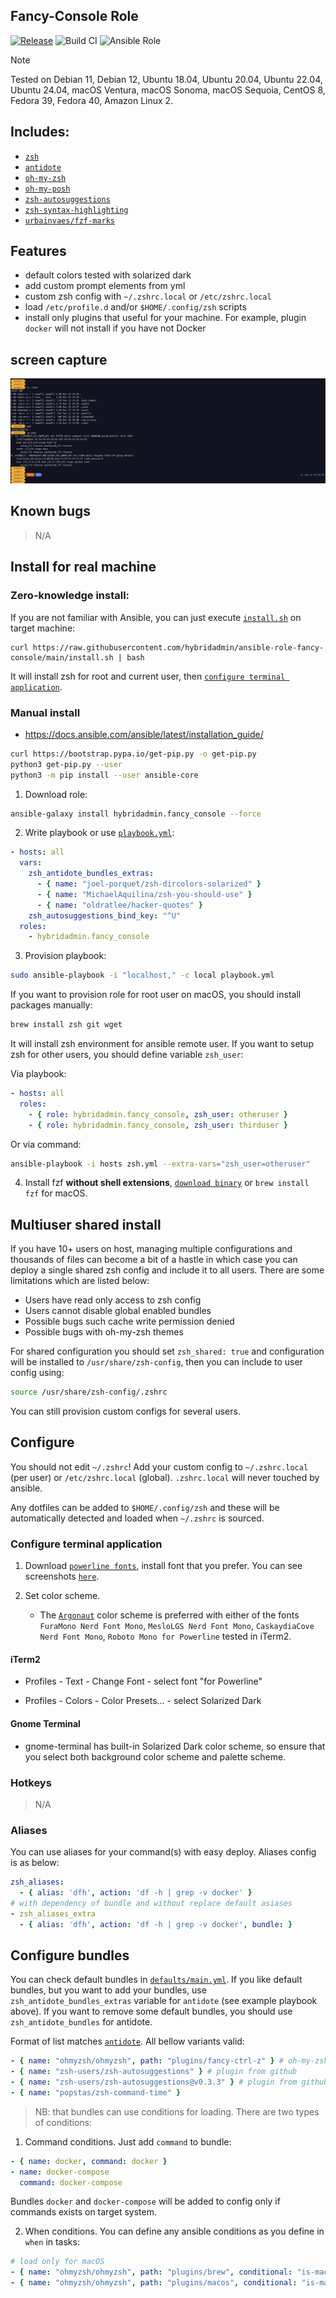 ## Fancy-Console Role

[![Release](https://github.com/hybridadmin/ansible-role-fancy-console/actions/workflows/release.yml/badge.svg)](https://github.com/hybridadmin/ansible-role-fancy-console/actions/workflows/release.yml)
![Build CI](https://img.shields.io/github/actions/workflow/status/hybridadmin/ansible-role-fancy-console/build.yml)
![Ansible Role](https://img.shields.io/ansible/role/d/hybridadmin/fancy_console)

> [!NOTE]
Tested on Debian 11, Debian 12, Ubuntu 18.04, Ubuntu 20.04, Ubuntu 22.04, Ubuntu 24.04, macOS Ventura,  macOS Sonoma, macOS Sequoia, CentOS 8, Fedora 39, Fedora 40, Amazon Linux 2.

## Includes:

- [`zsh`](https://zsh.sourceforge.io)
- [`antidote`](https://antidote.sh/)
- [`oh-my-zsh`](https://github.com/robbyrussell/oh-my-zsh)
- [`oh-my-posh`](https://ohmyposh.dev/)
- [`zsh-autosuggestions`](https://github.com/zsh-users/zsh-autosuggestions)
- [`zsh-syntax-highlighting`](https://github.com/zsh-users/zsh-syntax-highlighting)
- [`urbainvaes/fzf-marks`](https://github.com/urbainvaes/fzf-marks)

## Features

- default colors tested with solarized dark
- add custom prompt elements from yml
- custom zsh config with `~/.zshrc.local` or `/etc/zshrc.local`
- load `/etc/profile.d` and/or `$HOME/.config/zsh` scripts
- install only plugins that useful for your machine. For example, plugin `docker` will not install if you have not Docker

## screen capture

![screen capture](./console.png?raw=true)

## Known bugs

>N/A

## Install for real machine

### Zero-knowledge install:

If you are not familiar with Ansible, you can just execute [`install.sh`](install.sh) on target machine:

```
curl https://raw.githubusercontent.com/hybridadmin/ansible-role-fancy-console/main/install.sh | bash
```

It will install zsh for root and current user, then [`configure terminal application`](#configure-terminal-application).

### Manual install

- <https://docs.ansible.com/ansible/latest/installation_guide/>

```bash
curl https://bootstrap.pypa.io/get-pip.py -o get-pip.py
python3 get-pip.py --user
python3 -m pip install --user ansible-core
```

1. Download role:

```bash
ansible-galaxy install hybridadmin.fancy_console --force
```

2. Write playbook or use [`playbook.yml`](playbook.yml):

```yaml
- hosts: all
  vars:
    zsh_antidote_bundles_extras:
      - { name: "joel-porquet/zsh-dircolors-solarized" }
      - { name: "MichaelAquilina/zsh-you-should-use" }
      - { name: "oldratlee/hacker-quotes" }
    zsh_autosuggestions_bind_key: "^U"
  roles:
    - hybridadmin.fancy_console
```

3. Provision playbook:

```bash
sudo ansible-playbook -i "localhost," -c local playbook.yml
```

If you want to provision role for root user on macOS, you should install packages manually:

```bash
brew install zsh git wget
```

It will install zsh environment for ansible remote user. If you want to setup zsh for other users,
you should define variable `zsh_user`:

Via playbook:

```yaml
- hosts: all
  roles:
    - { role: hybridadmin.fancy_console, zsh_user: otheruser }
    - { role: hybridadmin.fancy_console, zsh_user: thirduser }
```

Or via command:

```bash
ansible-playbook -i hosts zsh.yml --extra-vars="zsh_user=otheruser"
```

4. Install fzf **without shell extensions**, [`download binary`](https://github.com/junegunn/fzf/releases) or `brew install fzf` for macOS.


## Multiuser shared install

If you have 10+ users on host, managing multiple configurations and thousands of files can become a bit of a hastle in which case
 you can deploy a single shared zsh config and include it to all users. There are some limitations which are listed below:

- Users have read only access to zsh config
- Users cannot disable global enabled bundles
- Possible bugs such cache write permission denied
- Possible bugs with oh-my-zsh themes

For shared configuration you should set `zsh_shared: true` and configuration will be installed to `/usr/share/zsh-config`, then you can include to user config using:

```bash
source /usr/share/zsh-config/.zshrc
```

You can still provision custom configs for several users.

## Configure

You should not edit `~/.zshrc`!
Add your custom config to `~/.zshrc.local` (per user) or `/etc/zshrc.local` (global).
`.zshrc.local` will never touched by ansible.

Any dotfiles can be added to `$HOME/.config/zsh` and these will be automatically detected and loaded when `~/.zshrc` is sourced.

### Configure terminal application

1. Download [`powerline fonts`](https://github.com/powerline/fonts), install font that you prefer.
   You can see screenshots [`here`](https://github.com/powerline/fonts/blob/master/samples/All.md).

2. Set color scheme.
   - The [`Argonaut`](https://github.com/pwaleczek/Argonaut-theme) color scheme is preferred with either of the fonts `FuraMono Nerd Font Mono`, `MesloLGS Nerd Font Mono`, `CaskaydiaCove Nerd Font Mono`, `Roboto Mono for Powerline`
tested in iTerm2.

#### iTerm2

- Profiles - Text - Change Font - select font "for Powerline"

- Profiles - Colors - Color Presets... - select Solarized Dark

#### Gnome Terminal

- gnome-terminal has built-in Solarized Dark color scheme, so ensure that you select both background color scheme and palette scheme.

### Hotkeys

> N/A

### Aliases

You can use aliases for your command(s) with easy deploy. Aliases config is as below:

```yaml
zsh_aliases:
  - { alias: 'dfh', action: 'df -h | grep -v docker' }
# with dependency of bundle and without replace default asiases
- zsh_aliases_extra
  - { alias: 'dfh', action: 'df -h | grep -v docker', bundle: }
```

## Configure bundles

You can check default bundles in [`defaults/main.yml`](defaults/main.yml#L33). If you like default bundles, but you want to add your bundles, use `zsh_antidote_bundles_extras` variable for `antidote` (see example playbook above).
If you want to remove some default bundles, you should use `zsh_antidote_bundles` for antidote.

Format of list matches [`antidote`](https://antidote.sh/usage). All bellow variants valid:

```yaml
- { name: "ohmyzsh/ohmyzsh", path: "plugins/fancy-ctrl-z" } # oh-my-zsh plugin
- { name: "zsh-users/zsh-autosuggestions" } # plugin from github
- { name: "zsh-users/zsh-autosuggestions@v0.3.3" } # plugin from github with fixed version
- { name: "popstas/zsh-command-time" }
```

>NB: that bundles can use conditions for loading. There are two types of conditions:

1. Command conditions. Just add `command` to bundle:

```yaml
- { name: docker, command: docker }
- name: docker-compose
  command: docker-compose
```

Bundles `docker` and `docker-compose` will be added to config only if commands exists on target system.

2. When conditions. You can define any ansible conditions as you define in `when` in tasks:

```yaml
# load only for macOS
- { name: "ohmyzsh/ohmyzsh", path: "plugins/brew", conditional: "is-macos" }
- { name: "ohmyzsh/ohmyzsh", path: "plugins/macos", conditional: "is-macos" }
```
